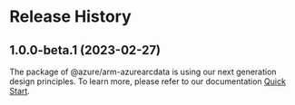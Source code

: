 # Release History
    
## 1.0.0-beta.1 (2023-02-27)

The package of @azure/arm-azurearcdata is using our next generation design principles. To learn more, please refer to our documentation [Quick Start](https://aka.ms/js-track2-quickstart).
